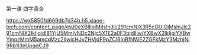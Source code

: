 
第一课 四字真金

https://wx58501d669db7d34b.h5.xiaoe-tech.com/content_page/eyJ0eXBlIjoiMiIsInJlc291cmNlX3R5cGUiOjMsInJlc291cmNlX2lkIjoidl81YjU5MmIyNDc2Njc5X1E2a0F3bjdlIiwiYXBwX2lkIjoiYXBwYmpzMmM5amcxMzc2IiwicHJvZHVjdF9pZCI6InBfNWE2ZGFkMzY3MzhjNl9Rb1l3eUpqdCJ9